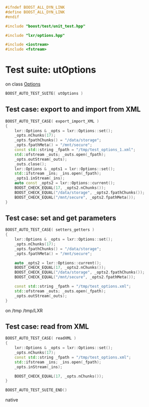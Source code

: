 ```cpp
#ifndef BOOST_ALL_DYN_LINK
#define BOOST_ALL_DYN_LINK
#endif

#include "boost/test/unit_test.hpp"

#include "lxr/options.hpp"

#include <iostream>
#include <fstream>
````

# Test suite: utOptions

on class [Options](../src/options.hpp.md)

```cpp
BOOST_AUTO_TEST_SUITE( utOptions )
```
## Test case: export to and import from XML
```cpp
BOOST_AUTO_TEST_CASE( export_import_XML )
{
    lxr::Options & _opts = lxr::Options::set();
    _opts.nChunks(17);
    _opts.fpathChunks() = "/data/storage";
    _opts.fpathMeta() = "/mnt/secure";
	const std::string _fpath = "/tmp/test_options_1.xml";
	std::ofstream _outs; _outs.open(_fpath);
    _opts.outStream(_outs);
    _outs.close();
    lxr::Options & _opts1 = lxr::Options::set();
	std::ifstream _ins; _ins.open(_fpath);
    _opts1.inStream(_ins);
    auto const _opts2 = lxr::Options::current();
    BOOST_CHECK_EQUAL(17, _opts2.nChunks());
    BOOST_CHECK_EQUAL("/data/storage", _opts2.fpathChunks());
    BOOST_CHECK_EQUAL("/mnt/secure", _opts2.fpathMeta());
}
```

## Test case: set and get parameters
```cpp
BOOST_AUTO_TEST_CASE( setters_getters )
{
    lxr::Options & _opts = lxr::Options::set();
    _opts.nChunks(17);
    _opts.fpathChunks() = "/data/storage";
    _opts.fpathMeta() = "/mnt/secure";

    auto _opts2 = lxr::Options::current();
    BOOST_CHECK_EQUAL(17, _opts2.nChunks());
    BOOST_CHECK_EQUAL("/data/storage", _opts2.fpathChunks());
    BOOST_CHECK_EQUAL("/mnt/secure", _opts2.fpathMeta());

    const std::string _fpath = "/tmp/test_options.xml";
    std::ofstream _outs; _outs.open(_fpath);
    _opts.outStream(_outs);
}
```


<Options>
  <memory nchunks="16" redundancy="0" />
  <compression>on</compression>
  <deduplication level="2" />
  <fpaths>
    <meta>/tmp</meta>
    <chunks>/tmp/LXR</chunks>
  </fpaths>
</Options>

## Test case: read from XML
```cpp
BOOST_AUTO_TEST_CASE( readXML )
{
    lxr::Options & _opts = lxr::Options::set();
    _opts.nChunks(17);
    const std::string _fpath = "/tmp/test_options.xml";
    std::ifstream _ins; _ins.open(_fpath);
    _opts.inStream(_ins);

    BOOST_CHECK_EQUAL(17, _opts.nChunks());
}
```

```cpp
BOOST_AUTO_TEST_SUITE_END()
```
native
